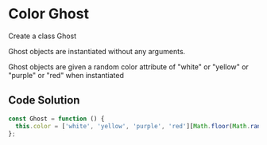 # Color Ghost

Create a class Ghost

Ghost objects are instantiated without any arguments.

Ghost objects are given a random color attribute of "white" or "yellow" or "purple" or "red" when instantiated


## Code Solution

```js
const Ghost = function () {
  this.color = ['white', 'yellow', 'purple', 'red'][Math.floor(Math.random() * 4)];
};

``` 